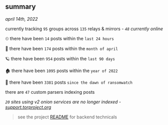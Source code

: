 
## summary
_april 14th, 2022_

currently tracking `95` groups across `135` relays & mirrors - _`48` currently online_

⏲ there have been `14` posts within the `last 24 hours`

🦈 there have been `174` posts within the `month of april`

🪐 there have been `954` posts within the `last 90 days`

🏚 there have been `1095` posts within the `year of 2022`

🦕 there have been `3381` posts `since the dawn of ransomwatch`

there are `47` custom parsers indexing posts

_`20` sites using v2 onion services are no longer indexed - [support.torproject.org](https://support.torproject.org/onionservices/v2-deprecation/)_

> see the project [README](https://github.com/thetanz/ransomwatch#ransomwatch--) for backend technicals
